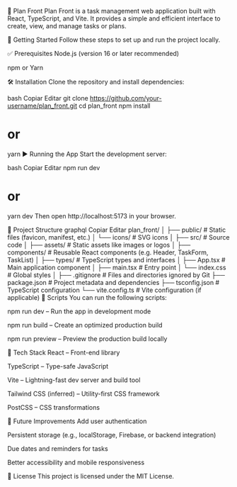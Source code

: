 🧠 Plan Front
Plan Front is a task management web application built with React, TypeScript, and Vite. It provides a simple and efficient interface to create, view, and manage tasks or plans.

🚀 Getting Started
Follow these steps to set up and run the project locally.

✅ Prerequisites
Node.js (version 16 or later recommended)

npm or Yarn

🛠 Installation
Clone the repository and install dependencies:

bash
Copiar
Editar
git clone https://github.com/your-username/plan_front.git
cd plan_front
npm install
# or
yarn
▶️ Running the App
Start the development server:

bash
Copiar
Editar
npm run dev
# or
yarn dev
Then open http://localhost:5173 in your browser.

📁 Project Structure
graphql
Copiar
Editar
plan_front/
│
├── public/                # Static files (favicon, manifest, etc.)
│   └── icons/             # SVG icons
│
├── src/                   # Source code
│   ├── assets/            # Static assets like images or logos
│   ├── components/        # Reusable React components (e.g. Header, TaskForm, TaskList)
│   ├── types/             # TypeScript types and interfaces
│   ├── App.tsx            # Main application component
│   ├── main.tsx           # Entry point
│   └── index.css          # Global styles
│
├── .gitignore             # Files and directories ignored by Git
├── package.json           # Project metadata and dependencies
├── tsconfig.json          # TypeScript configuration
└── vite.config.ts         # Vite configuration (if applicable)
🔧 Scripts
You can run the following scripts:

npm run dev – Run the app in development mode

npm run build – Create an optimized production build

npm run preview – Preview the production build locally

🧰 Tech Stack
React – Front-end library

TypeScript – Type-safe JavaScript

Vite – Lightning-fast dev server and build tool

Tailwind CSS (inferred) – Utility-first CSS framework

PostCSS – CSS transformations

🚧 Future Improvements
Add user authentication

Persistent storage (e.g., localStorage, Firebase, or backend integration)

Due dates and reminders for tasks

Better accessibility and mobile responsiveness

📝 License
This project is licensed under the MIT License.
